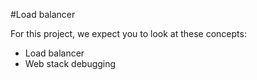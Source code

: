 #Load balancer

For this project, we expect you to look at these concepts:

*	Load balancer
*	Web stack debugging
